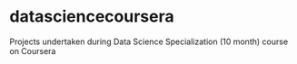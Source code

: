 # datasciencecoursera
Projects undertaken during Data Science Specialization (10 month) course on Coursera
